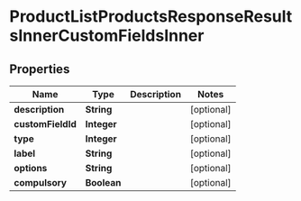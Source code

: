 

# ProductListProductsResponseResultsInnerCustomFieldsInner


## Properties

| Name | Type | Description | Notes |
|------------ | ------------- | ------------- | -------------|
|**description** | **String** |  |  [optional] |
|**customFieldId** | **Integer** |  |  [optional] |
|**type** | **Integer** |  |  [optional] |
|**label** | **String** |  |  [optional] |
|**options** | **String** |  |  [optional] |
|**compulsory** | **Boolean** |  |  [optional] |




